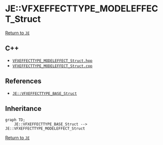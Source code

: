 # JE::VFXEFFECTTYPE_MODELEFFECT_Struct

[Return to `JE`](/docs/je.md)

## C++

- [`VFXEFFECTTYPE_MODELEFFECT_Struct.hpp`](/src/je/VFXEFFECTTYPE_MODELEFFECT_Struct.hpp)
- [`VFXEFFECTTYPE_MODELEFFECT_Struct.cpp`](/src/je/VFXEFFECTTYPE_MODELEFFECT_Struct.cpp)

## References

- [`JE::VFXEFFECTTYPE_BASE_Struct`](/docs/je/VFXEFFECTTYPE_BASE_Struct.md)

## Inheritance

```mermaid
graph TD;
    JE::VFXEFFECTTYPE_BASE_Struct --> JE::VFXEFFECTTYPE_MODELEFFECT_Struct
```

[Return to `JE`](/docs/je.md)